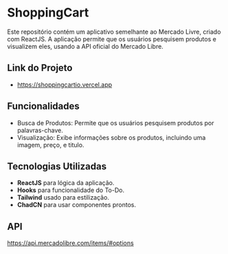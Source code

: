 # ShoppingCart

Este repositório contém um aplicativo semelhante ao Mercado Livre, criado com ReactJS. A aplicação permite que os usuários pesquisem produtos e visualizem eles, usando a API oficial do Mercado Libre.
## Link do Projeto

- https://shoppingcartio.vercel.app

## Funcionalidades

- Busca de Produtos: Permite que os usuários pesquisem produtos por palavras-chave.
- Visualização: Exibe informações sobre os produtos, incluindo uma imagem, preço, e titulo.

## Tecnologias Utilizadas

- **ReactJS** para lógica da aplicação.
- **Hooks** para funcionalidade do To-Do.
- **Tailwind** usado para estilização.
- **ChadCN** para usar componentes prontos.

## API

https://api.mercadolibre.com/items/#options
